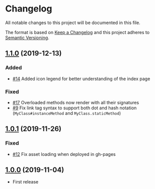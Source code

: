 # Changelog

All notable changes to this project will be documented in this file.

The format is based on [Keep a Changelog](http://keepachangelog.com/en/1.0.0/)
and this project adheres to [Semantic Versioning](http://semver.org/spec/v2.0.0.html).

<!-- ## [Unreleased] -->

<!-- ### Added -->

<!-- ### Fixed -->

<!-- ### Breaking Changes -->

## [1.1.0] (2019-12-13)

### Added

- [#14](https://github.com/CarbonLDP/carbonldp-ts-docs-engine/issues/14) Added icon legend for better understanding of the index page

### Fixed

- [#17](https://github.com/CarbonLDP/carbonldp-ts-docs-engine/issues/17) Overloaded methods now render with all their signatures
- [#9](https://github.com/CarbonLDP/carbonldp-ts-docs-engine/issues/9) Fix link tag syntax to support both dot and hash notation (`MyClass#instanceMethod` and `MyClass.staticMethod`)

## [1.0.1] (2019-11-26)

### Fixed

- [#12](https://github.com/CarbonLDP/carbonldp-ts-docs-engine/issues/12) Fix asset loading when deployed in gh-pages

## [1.0.0] (2019-11-04)

- First release

[Unreleased]: https://github.com/CarbonLDP/carbonldp-ts-docs-engine/compare/v1.1.0...HEAD

[1.1.0]: https://github.com/CarbonLDP/carbonldp-ts-docs-engine/compare/v1.0.1...v1.1.0
[1.0.1]: https://github.com/CarbonLDP/carbonldp-ts-docs-engine/compare/v1.0.0...v1.0.1
[1.0.0]: https://github.com/CarbonLDP/carbonldp-ts-docs-engine/compare/5886818...v1.0.0
